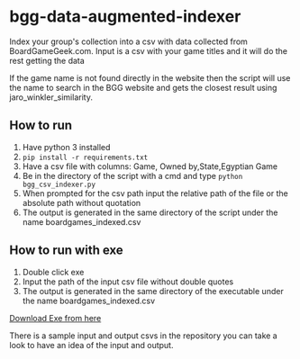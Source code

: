 # bgg-data-augmented-indexer
Index your group's collection into a csv with data collected from BoardGameGeek.com. Input is a csv with your game titles and it will do the rest getting the data

If the game name is not found directly in the website then the script will use the name to search in the BGG website and gets the closest result using jaro_winkler_similarity.

## How to run

1. Have python 3 installed
2. `pip install -r requirements.txt`
3. Have a csv file with columns: Game, Owned by,State,Egyptian Game
4. Be in the directory of the script with a cmd and type `python bgg_csv_indexer.py`
5. When prompted for the csv path input the relative path of the file or the absolute path without quotation
6. The output is generated in the same directory of the script under the name boardgames_indexed.csv

## How to run with exe

1. Double click exe 
2. Input the path of the input csv file without double quotes
3. The output is generated in the same directory of the executable under the name boardgames_indexed.csv

[Download Exe from here](https://github.com/Ibrahim-AbouElseoud/bgg-data-augmented-indexer/releases)

There is a sample input and output csvs in the repository you can take a look to have an idea of the input and output.